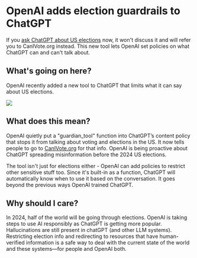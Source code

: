 # OpenAI adds election guardrails to ChatGPT

If you [ask ChatGPT about US elections](https://dmicz.github.io/machine-learning/chatgpt-election-update/?utm_source=bensbites\&utm_medium=referral\&utm_campaign=openai-adds-election-guardrails-to-chatgpt) now, it won't discuss it and will refer you to CanIVote.org instead. This new tool lets OpenAI set policies on what ChatGPT can and can't talk about.

## What's going on here?

OpenAI recently added a new tool to ChatGPT that limits what it can say about US elections.

![](https://media.beehiiv.com/cdn-cgi/image/fit=scale-down,format=auto,onerror=redirect,quality=80/uploads/asset/file/924ff6e4-5447-4e45-aacd-2a3116eab536/image.png?t=1705309501)

## What does this mean?

OpenAI quietly put a "guardian\_tool" function into ChatGPT’s content policy that stops it from talking about voting and elections in the US. It now tells people to go to [CanIVote.org](http://CanIVote.org?utm_source=bensbites\&utm_medium=referral\&utm_campaign=openai-adds-election-guardrails-to-chatgpt) for that info. OpenAI is being proactive about ChatGPT spreading misinformation before the 2024 US elections.

The tool isn't just for elections either - OpenAI can add policies to restrict other sensitive stuff too. Since it's built-in as a function, ChatGPT will automatically know when to use it based on the conversation. It goes beyond the previous ways OpenAI trained ChatGPT.

## Why should I care?

In 2024, half of the world will be going through elections. OpenAI is taking steps to use AI responsibly as ChatGPT is getting more popular. Hallucinations are still present in chatGPT (and other LLM systems). Restricting election info and redirecting to resources that have human-verified information is a safe way to deal with the current state of the world and these systems—for people and OpenAI both.
